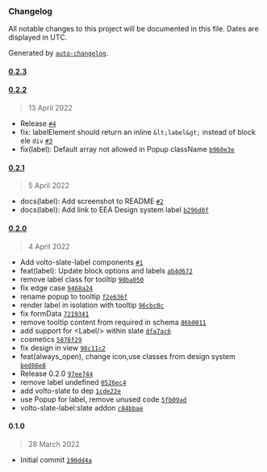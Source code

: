 ### Changelog

All notable changes to this project will be documented in this file. Dates are displayed in UTC.

Generated by [`auto-changelog`](https://github.com/CookPete/auto-changelog).

#### [0.2.3](https://github.com/eea/volto-slate-label/compare/0.2.2...0.2.3)


#### [0.2.2](https://github.com/eea/volto-slate-label/compare/0.2.1...0.2.2)

> 13 April 2022

- Release [`#4`](https://github.com/eea/volto-slate-label/pull/4)
- fix: labelElement should return an inline `&lt;label&gt;` instead of block ele `div` [`#3`](https://github.com/eea/volto-slate-label/pull/3)
- fix(label): Default array not allowed in Popup className [`b960e3e`](https://github.com/eea/volto-slate-label/commit/b960e3ed2d34ccaa0d8f52c07df26bccbc722c8d)

#### [0.2.1](https://github.com/eea/volto-slate-label/compare/0.2.0...0.2.1)

> 5 April 2022

- docs(label): Add screenshot to README [`#2`](https://github.com/eea/volto-slate-label/pull/2)
- docs(label): Add link to EEA Design system label [`b296d0f`](https://github.com/eea/volto-slate-label/commit/b296d0f326d9a6a990a4d7c427eba4a0e3fddc0f)

#### [0.2.0](https://github.com/eea/volto-slate-label/compare/0.1.0...0.2.0)

> 4 April 2022

- Add volto-slate-label components [`#1`](https://github.com/eea/volto-slate-label/pull/1)
- feat(label): Update block options and labels [`ab4d672`](https://github.com/eea/volto-slate-label/commit/ab4d67267ef37f3f3144ae883eb5f609ad183107)
- remove label class for tooltip [`90ba050`](https://github.com/eea/volto-slate-label/commit/90ba0508214ed267fb35b4950ac9cf620d7fb580)
- fix edge case [`9468a24`](https://github.com/eea/volto-slate-label/commit/9468a241bde542c2525947c570afe988bdc63871)
- rename popup to tooltip [`f2e636f`](https://github.com/eea/volto-slate-label/commit/f2e636f4ea491efb4eaf8c50b2215fc94e26392e)
- render label in isolation with tooltip [`96cbc0c`](https://github.com/eea/volto-slate-label/commit/96cbc0ce2981465eb69c52964afde22f983a9bae)
- fix formData [`7219341`](https://github.com/eea/volto-slate-label/commit/721934117eb13f315e66f97d41cfc59a5b5602e3)
- remove tooltip content from required in schema [`86b0011`](https://github.com/eea/volto-slate-label/commit/86b00117446680d9f5298cc6220372c956d3bbb4)
- add support for &lt;Label/&gt; within slate [`dfa7ac6`](https://github.com/eea/volto-slate-label/commit/dfa7ac6e22d060c562984204f9f12ab71a747cce)
- cosmetics [`5876f29`](https://github.com/eea/volto-slate-label/commit/5876f293809bc1cea370aa4003af4f8002ae1dbb)
- fix design in view [`90c11c2`](https://github.com/eea/volto-slate-label/commit/90c11c27315d51c34883b1aa8172f71a23cc06c7)
- feat(always_open), change icon,use classes from design system [`bed86e8`](https://github.com/eea/volto-slate-label/commit/bed86e8dc7652a233845adcb64aff656c9aec990)
- Release 0.2.0 [`97ee744`](https://github.com/eea/volto-slate-label/commit/97ee7440024819c0b8e943d15a81665bad4469f0)
- remove label undefined [`0526ec4`](https://github.com/eea/volto-slate-label/commit/0526ec41491fe4930334e4e099a127ab556c4444)
- add volto-slate to dep [`1cde22e`](https://github.com/eea/volto-slate-label/commit/1cde22e8ea10c5259e7b8cb6485205aa580c7c4d)
- use Popup for label, remove unused code [`5fb09ad`](https://github.com/eea/volto-slate-label/commit/5fb09ad9b6c057c37d553a6b5160bd0c5afe49b9)
- volto-slate-label:slate addon [`c84bbae`](https://github.com/eea/volto-slate-label/commit/c84bbaea930eec4646749379fa5e1832de460174)

#### 0.1.0

> 28 March 2022

- Initial commit [`190dd4a`](https://github.com/eea/volto-slate-label/commit/190dd4ab6ef74a24cfb19af4d6eb6f76c32aca47)
